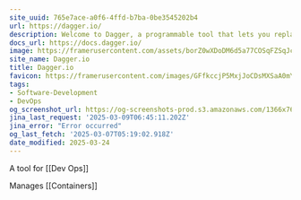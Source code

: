 ```yaml
---
site_uuid: 765e7ace-a0f6-4ffd-b7ba-0be3545202b4
url: https://dagger.io/
description: Welcome to Dagger, a programmable tool that lets you replace your software projects artisanal scripts with a modern API and cross-language scripting engine.
docs_url: https://docs.dagger.io/
image: https://framerusercontent.com/assets/borZ0wXDoDM6d5a77COSqFZSqJc.webp
site_name: Dagger.io
title: Dagger.io
favicon: https://framerusercontent.com/images/GFfkccjP5MxjJoCDsMXSaA0mY.svg
tags:
- Software-Development
- DevOps
og_screenshot_url: https://og-screenshots-prod.s3.amazonaws.com/1366x768/80/false/cc5609331b3cec643bd0ae464ac072a5b09494ae82c91c534af82d85c3287533.jpeg
jina_last_request: '2025-03-09T06:45:11.202Z'
jina_error: "Error occurred"
og_last_fetch: '2025-03-07T05:19:02.918Z'
date_modified: 2025-03-24
---
```



A tool for [[Dev Ops]]

Manages [[Containers]]

